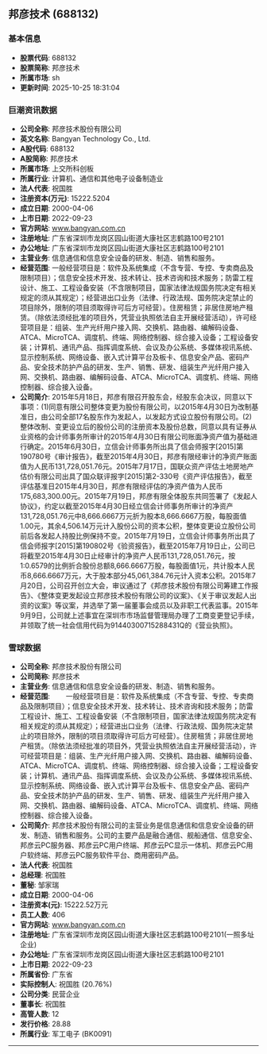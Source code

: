 ## 邦彦技术 (688132)

### 基本信息

- **股票代码**: 688132
- **股票简称**: 邦彦技术
- **所属市场**: sh
- **更新时间**: 2025-10-25 18:31:04

### 巨潮资讯数据

- **公司全称**: 邦彦技术股份有限公司
- **英文名称**: Bangyan Technology Co., Ltd.
- **A股代码**: 688132
- **A股简称**: 邦彦技术
- **所属市场**: 上交所科创板
- **所属行业**: 计算机、通信和其他电子设备制造业
- **法人代表**: 祝国胜
- **注册资本(万元)**: 15222.5204
- **成立日期**: 2000-04-06
- **上市日期**: 2022-09-23
- **官方网站**: www.bangyan.com.cn
- **注册地址**: 广东省深圳市龙岗区园山街道大康社区志鹤路100号2101
- **办公地址**: 广东省深圳市龙岗区园山街道大康社区志鹤路100号2101
- **主营业务**: 信息通信和信息安全设备的研发、制造、销售和服务。
- **经营范围**: 一般经营项目是：软件及系统集成（不含专营、专控、专卖商品及限制项目）；信息安全技术开发、技术转让、技术咨询和技术服务；防雷工程设计、施工、工程设备安装（不含限制项目，国家法律法规国务院决定有相关规定的须从其规定）；经营进出口业务（法律、行政法规、国务院决定禁止的项目除外，限制的项目须取得许可后方可经营）。住房租赁；非居住房地产租赁。（除依法须经批准的项目外，凭营业执照依法自主开展经营活动），许可经营项目是：组装、生产光纤用户接入网、交换机、路由器、编解码设备、ATCA、MicroTCA、调度机、终端、网络控制器、综合接入设备；工程设备安装；计算机、通讯产品、指挥调度系统、会议及办公系统、多媒体视讯系统、显示控制系统、网络设备、嵌入式计算平台及板卡、信息安全产品、密码产品、安全技术防护产品的研发、生产、销售、研发、组装生产光纤用户接入网、交换机、路由器、编解码设备、ATCA、MicroTCA、调度机、终端、网络控制器、综合接入设备。
- **公司简介**: 2015年5月18日，邦彦有限召开股东会，经股东会决议，同意以下事项：(1)同意有限公司整体变更为股份有限公司，以2015年4月30日为改制基准日，由公司全部17名股东作为发起人，以发起方式设立股份有限公司。(2)整体改制、变更设立后的股份公司的注册资本及股份总数，同意以具有证券从业资格的会计师事务所审计的2015年4月30日有限公司账面净资产值为基础进行确定。2015年6月30日，立信会计师事务所出具了信会师报字[2015]第190780号《审计报告》，截至2015年4月30日，邦彦有限经审计的净资产账面值为人民币131,728,051.76元。2015年7月17日，国联众资产评估土地房地产估价有限公司出具了国众联评报字[2015]第2-330号《资产评估报告》，截至评估基准日2015年4月30日，邦彦有限经评估的净资产值为人民币175,683,300.00元。2015年7月19日，邦彦有限全体股东共同签署了《发起人协议》，约定以截至2015年4月30日经立信会计师事务所审计的净资产131,728,051.76元中8,666.6667万元折为股本8,666.6667万股，每股面值1.00元，其余4,506.14万元计入股份公司的资本公积，整体变更设立股份公司前后各发起人持股比例保持不变。2015年7月19日，立信会计师事务所出具了信会师报字[2015]第190802号《验资报告》，截至2015年7月19日止，公司已将截至2015年4月30日止经审计的净资产人民币131,728,051.76元，按1:0.6579的比例折合股份总额8,666.6667万股，每股面值1元，共计股本人民币8,666.6667万元，大于股本部分45,061,384.76元计入资本公积。2015年7月20日，公司召开创立大会，审议通过了《邦彦技术股份有限公司筹建工作报告》、《整体变更发起设立邦彦技术股份有限公司的议案》、《关于审议发起人出资的议案》等议案，并选举了第一届董事会成员以及非职工代表监事。2015年9月9日，公司就上述事宜在深圳市市场监督管理局办理了工商变更登记手续，并领取了统一社会信用代码为91440300715288431Q的《营业执照》。

### 雪球数据

- **公司全称**: 邦彦技术股份有限公司
- **公司简称**: 邦彦技术
- **主营业务**: 信息通信和信息安全设备的研发、制造、销售和服务。
- **经营范围**: 　　一般经营项目是：软件及系统集成（不含专营、专控、专卖商品及限制项目）；信息安全技术开发、技术转让、技术咨询和技术服务；防雷工程设计、施工、工程设备安装（不含限制项目，国家法律法规国务院决定有相关规定的须从其规定）；经营进出口业务（法律、行政法规、国务院决定禁止的项目除外，限制的项目须取得许可后方可经营）。住房租赁；非居住房地产租赁。（除依法须经批准的项目外，凭营业执照依法自主开展经营活动），许可经营项目是：组装、生产光纤用户接入网、交换机、路由器、编解码设备、ATCA、MicroTCA、调度机、终端、网络控制器、综合接入设备；工程设备安装；计算机、通讯产品、指挥调度系统、会议及办公系统、多媒体视讯系统、显示控制系统、网络设备、嵌入式计算平台及板卡、信息安全产品、密码产品、安全技术防护产品的研发、生产、销售、研发、组装生产光纤用户接入网、交换机、路由器、编解码设备、ATCA、MicroTCA、调度机、终端、网络控制器、综合接入设备。
- **公司简介**: 邦彦技术股份有限公司的主营业务是信息通信和信息安全设备的研发、制造、销售和服务。公司的主要产品是融合通信、舰船通信、信息安全、邦彦云PC服务器、邦彦云PC用户终端、邦彦云PC显示一体机、邦彦云PC用户软终端、邦彦云PC服务软件平台、商用密码产品。
- **法人代表**: 祝国胜
- **总经理**: 祝国胜
- **董秘**: 邹家瑞
- **成立日期**: 2000-04-06
- **注册资本(元)**: 15222.52万元
- **员工人数**: 406
- **官方网站**: www.bangyan.com.cn
- **注册地址**: 广东省深圳市龙岗区园山街道大康社区志鹤路100号2101(一照多址企业)
- **办公地址**: 广东省深圳市龙岗区园山街道大康社区志鹤路100号2101
- **上市日期**: 2022-09-23
- **所属省份**: 广东省
- **实际控制人**: 祝国胜 (20.76%)
- **公司分类**: 民营企业
- **董事长**: 祝国胜
- **高管人数**: 12
- **发行价格**: 28.88
- **所属行业**: 军工电子 (BK0091)

---